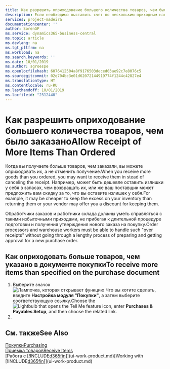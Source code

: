 ```yaml
---
title: Как разрешить оприходование большего количества товаров, чем было заказано | Документация Майкрософт
description: Если необходимо выставить счет по нескольким приходным накладным покупки одновременно, можно использовать функцию Объединить приемки.
services: project-madeira
documentationcenter: ''
author: SorenGP
ms.service: dynamics365-business-central
ms.topic: article
ms.devlang: na
ms.tgt_pltfrm: na
ms.workload: na
ms.search.keywords: ''
ms.date: 10/01/2019
ms.author: sgroespe
ms.openlocfilehash: 6076412504a8f9176503deced03ae92c7e8076c5
ms.sourcegitcommit: 02e704bc3e01d62072144919774f1244c42827e4
ms.translationtype: HT
ms.contentlocale: ru-RU
ms.lasthandoff: 10/01/2019
ms.locfileid: "2312440"
---
```

# <a name="allow-receipt-of-more-items-than-ordered"></a><span data-ttu-id="35c8f-103">Как разрешить оприходование большего количества товаров, чем было заказано</span><span class="sxs-lookup"><span data-stu-id="35c8f-103">Allow Receipt of More Items Than Ordered</span></span>
<span data-ttu-id="35c8f-104">Когда вы получаете больше товаров, чем заказали, вы можете оприходовать их, а не отменить получение.</span><span class="sxs-lookup"><span data-stu-id="35c8f-104">When you receive more goods than you ordered, you may want to receive them in stead of canceling the receipt.</span></span> <span data-ttu-id="35c8f-105">Например, может быть дешевле оставить излишки у себя в запасах, чем возвращать их, или же ваш поставщик может предложить вам скидку за то, что вы оставите излишек у себя.</span><span class="sxs-lookup"><span data-stu-id="35c8f-105">For example, it may be cheaper to keep the excess on your inventory than returning them or your vendor may offer you a discount for keeping them.</span></span>

<span data-ttu-id="35c8f-106">Обработчики заказов и работники склада должны уметь справляться с такими избыточными приходами, не прибегая к длительной процедуре подготовки и получения утверждения нового заказа на покупку.</span><span class="sxs-lookup"><span data-stu-id="35c8f-106">Order processors and warehouse workers must be able to handle such "over receipts" without going through a lengthy process of preparing and getting approval for a new purchase order.</span></span>

## <a name="to-receive-more-items-than-specified-on-the-purchase-document"></a><span data-ttu-id="35c8f-107">Как оприходовать больше товаров, чем указано в документе покупки</span><span class="sxs-lookup"><span data-stu-id="35c8f-107">To receive more items than specified on the purchase document</span></span>

1. <span data-ttu-id="35c8f-108">Выберите значок ![Лампочка, которая открывает функцию Что вы хотите сделать](media/ui-search/search_small.png "Что вы хотите сделать"), введите **Настройка модуля "Покупки"**, а затем выберите соответствующую ссылку.</span><span class="sxs-lookup"><span data-stu-id="35c8f-108">Choose the ![Lightbulb that opens the Tell Me feature](media/ui-search/search_small.png "Tell me what you want to do") icon, enter **Purchases & Payables Setup**, and then choose the related link.</span></span>
2.   

## <a name="see-also"></a><span data-ttu-id="35c8f-109">См. также</span><span class="sxs-lookup"><span data-stu-id="35c8f-109">See Also</span></span>  
[<span data-ttu-id="35c8f-110">Покупки</span><span class="sxs-lookup"><span data-stu-id="35c8f-110">Purchasing</span></span>](purchasing-manage-purchasing.md)  
[<span data-ttu-id="35c8f-111">Приемка товаров</span><span class="sxs-lookup"><span data-stu-id="35c8f-111">Receive Items</span></span>](warehouse-how-receive-items.md)  
<span data-ttu-id="35c8f-112">[Работа с [!INCLUDE[d365fin](includes/d365fin_md.md)]](ui-work-product.md)</span><span class="sxs-lookup"><span data-stu-id="35c8f-112">[Working with [!INCLUDE[d365fin](includes/d365fin_md.md)]](ui-work-product.md)</span></span>
